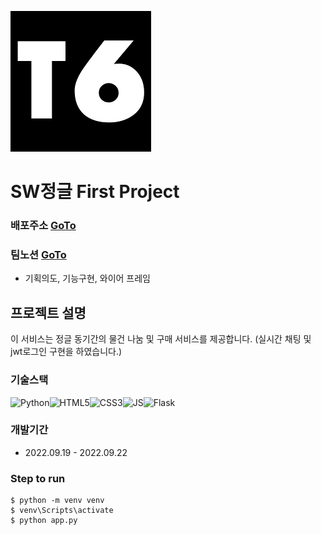 ![team image](./team6.png) 

# SW정글 First Project



### 배포주소 [GoTo](주소입력)
### 팀노션 [GoTo](주소입력)
- 기획의도, 기능구현, 와이어 프레임

## 프로젝트 설명
이 서비스는 정글 동기간의 물건 나눔 및 구매 서비스를 제공합니다.
(실시간 채팅 및 jwt로그인 구현을 하였습니다.)

### 기술스택
<img alt="Python" src ="https://img.shields.io/badge/Python-3776AB.svg?&style=for-the-badge&logo=Python&logoColor=white"/><img alt="HTML5" src ="https://img.shields.io/badge/HTML5-E34F26.svg?&style=for-the-badge&logo=HTML5&logoColor=white"/><img alt="CSS3" src ="https://img.shields.io/badge/CSS3-1572B6.svg?&style=for-the-badge&logo=CSS3&logoColor=white"/><img alt="JS" src ="https://img.shields.io/badge/JSS-F7DF1E.svg?&style=for-the-badge&logo=JS&logoColor=white"/><img alt="Flask" src ="https://img.shields.io/badge/Flask-000000.svg?&style=for-the-badge&logo=Flask&logoColor=white"/>


### 개발기간
- 2022.09.19 - 2022.09.22

### Step to run
```
$ python -m venv venv
$ venv\Scripts\activate
$ python app.py
```

